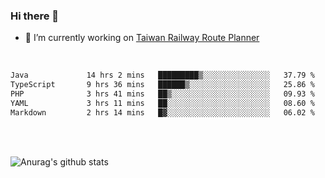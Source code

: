 ### Hi there 👋

- 🔭 I’m currently working on [Taiwan Railway Route Planner](https://github.com/Taiwan-Railway-Route-Planner)

<br/>

<!--START_SECTION:waka-->

```txt
Java             14 hrs 2 mins   █████████▒░░░░░░░░░░░░░░░   37.79 %
TypeScript       9 hrs 36 mins   ██████▒░░░░░░░░░░░░░░░░░░   25.86 %
PHP              3 hrs 41 mins   ██▒░░░░░░░░░░░░░░░░░░░░░░   09.93 %
YAML             3 hrs 11 mins   ██░░░░░░░░░░░░░░░░░░░░░░░   08.60 %
Markdown         2 hrs 14 mins   █▓░░░░░░░░░░░░░░░░░░░░░░░   06.02 %
```

<!--END_SECTION:waka-->

<br/>
<br/>

![Anurag's github stats](https://github-readme-stats.vercel.app/api?username=DepickereSven&show_icons=true&theme=tokyonight)



<!--
**DepickereSven/DepickereSven** is a ✨ _special_ ✨ repository because its `README.md` (this file) appears on your GitHub profile.

Here are some ideas to get you started:

- 🔭 I’m currently working on ...
- 🌱 I’m currently learning ...
- 👯 I’m looking to collaborate on ...
- 🤔 I’m looking for help with ...
- 💬 Ask me about ...
- 📫 How to reach me: ...
- 😄 Pronouns: ...
- ⚡ Fun fact: ...
-->
